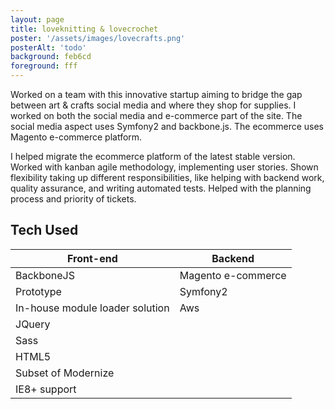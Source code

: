 ```yaml
---
layout: page
title: loveknitting & lovecrochet
poster: '/assets/images/lovecrafts.png'
posterAlt: 'todo'
background: feb6cd
foreground: fff
---
```


Worked on a team with this innovative startup aiming to bridge the gap between 
art & crafts social media and where they shop for supplies. I worked on both 
the social media and e-commerce part of the site. The social media aspect uses 
Symfony2 and backbone.js. The ecommerce uses Magento e-commerce platform.

I helped migrate the ecommerce platform of the latest stable version. Worked 
with kanban agile methodology, implementing user stories. Shown flexibility 
taking up different responsibilities, like helping with backend work, quality 
assurance, and writing automated tests. Helped with the planning process and 
priority of tickets.


## <small><i class="fas fa-server"></i></small> Tech Used

| Front-end | Backend |
|-----------|---------|
| BackboneJS|  Magento e-commerce |
| Prototype | Symfony2 |
| In-house module loader solution | Aws |
| JQuery    |         |
| Sass      |         |
| HTML5     |         |
| Subset of Modernize |
| IE8+ support        |
 
